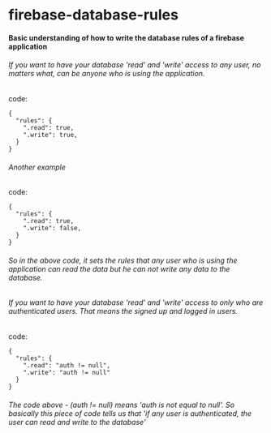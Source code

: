 # firebase-database-rules
#### Basic understanding of how to write the database rules of a firebase application

###### If you want to have your database 'read' and 'write' access to any user, no matters what, can be anyone who is using the application.

code:

    {
      "rules": {
        ".read": true,
        ".write": true,
      }
    }
    
###### Another example

code:

    {
      "rules": {
        ".read": true,
        ".write": false,
      }
    }

###### So in the above code, it sets the rules that any user who is using the application can read the data but he can not write any data to the database.

###### If you want to have your database 'read' and 'write' access to only who are authenticated users. That means the signed up and logged in users.

code:

    {
      "rules": {
        ".read": "auth != null",
        ".write": "auth != null"
      }
    }

###### The code above - (auth != null) means 'auth is not equal to null'. So basically this piece of code tells us that 'if any user is authenticated, the user can read and write to the database'
